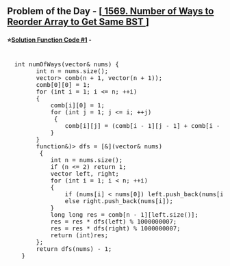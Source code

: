 ## Problem of the Day - [<a href="https://leetcode.com/problems/number-of-ways-to-reorder-array-to-get-same-bst/"> 1569. Number of Ways to Reorder Array to Get Same BST </a>]


#### ⭐<ins>Solution Function Code #1</ins> -
<pre>

  int numOfWays(vector<int>& nums) {
        int n = nums.size();
        vector<vector<int>> comb(n + 1, vector<int>(n + 1));
        comb[0][0] = 1;
        for (int i = 1; i <= n; ++i) 
        {
            comb[i][0] = 1;
            for (int j = 1; j <= i; ++j)
             {
                comb[i][j] = (comb[i - 1][j - 1] + comb[i - 1][j]) % 1000000007;
            }
        }
        function<int(vector<int>&)> dfs = [&](vector<int>& nums)
         {
            int n = nums.size();
            if (n <= 2) return 1;
            vector<int> left, right;
            for (int i = 1; i < n; ++i) 
            {
                if (nums[i] < nums[0]) left.push_back(nums[i]);
                else right.push_back(nums[i]);
            }
            long long res = comb[n - 1][left.size()];
            res = res * dfs(left) % 1000000007;
            res = res * dfs(right) % 1000000007;
            return (int)res;
        };
        return dfs(nums) - 1;
    }
</pre>
